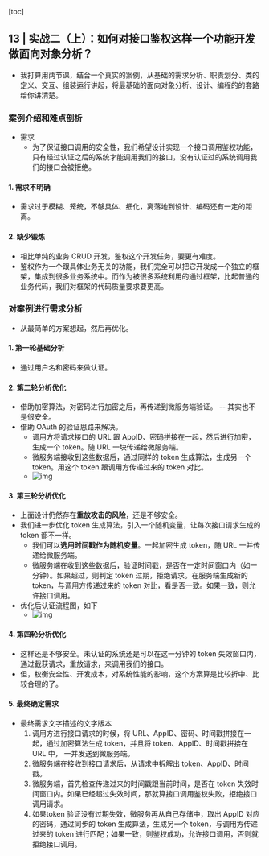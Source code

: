 [toc]

## 13 | 实战二（上）：如何对接口鉴权这样一个功能开发做面向对象分析？

-   我打算用两节课，结合一个真实的案例，从基础的需求分析、职责划分、类的定义、交互、组装运行讲起，将最基础的面向对象分析、设计、编程的的套路给你讲清楚。

### 案例介绍和难点剖析

-   需求
    -   为了保证接口调用的安全性，我们希望设计实现一个接口调用鉴权功能，只有经过认证之后的系统才能调用我们的接口，没有认证过的系统调用我们的接口会被拒绝。

#### 1. 需求不明确

-   需求过于模糊、笼统，不够具体、细化，离落地到设计、编码还有一定的距离。 

#### 2. 缺少锻炼

-   相比单纯的业务 CRUD 开发，鉴权这个开发任务，要更有难度。
-   鉴权作为一个跟具体业务无关的功能，我们完全可以把它开发成一个独立的框架，集成到很多业务系统中。而作为被很多系统利用的通过框架，比起普通的业务代码，我们对框架的代码质量要求要更高。

### 对案例进行需求分析

-   从最简单的方案想起，然后再优化。

#### 1. 第一轮基础分析

-   通过用户名和密码来做认证。

#### 2. 第二轮分析优化

-   借助加密算法，对密码进行加密之后，再传递到微服务端验证。 -- 其实也不是很安全。
-   借助 OAuth 的验证思路来解决。
    -   调用方将请求接口的 URL 跟 AppID、密码拼接在一起，然后进行加密，生成一个 token。随 URL 一块传递给微服务端。
    -   微服务端接收到这些数据后，通过同样的 token 生成算法，生成另一个 token。用这个 token 跟调用方传递过来的 token 对比。
    -   ![img](/Users/wangtao/playcrab/learn/geek-notes/设计模式之美/imgs/b79c33b0cecc93f60dc1aff15e02be39-20191219232926622.jpg)

#### 3. 第三轮分析优化

-   上面设计仍然存在**重放攻击的风险**，还是不够安全。
-   我们进一步优化 token 生成算法，引入一个随机变量，让每次接口请求生成的 token 都不一样。
    -   我们可以**选用时间戳作为随机变量**。一起加密生成 token，随 URL 一并传递给微服务端。
    -   微服务端在收到这些数据后，验证时间戳，是否在一定时间窗口内（如一分钟）。如果超过，则判定 token 过期，拒绝请求。在服务端生成新的 token，与调用方传递过来的 token 对比，看是否一致。如果一致，则允许接口调用。
-   优化后认证流程图，如下
    -   ![img](/Users/wangtao/playcrab/learn/geek-notes/设计模式之美/imgs/99c36cc37a7b36716b1d8baea7cb7bb0.jpg)

#### 4. 第四轮分析优化

-   这样还是不够安全。未认证的系统还是可以在这一分钟的 token 失效窗口内，通过截获请求，重放请求，来调用我们的接口。
-   但，权衡安全性、开发成本，对系统性能的影响，这个方案算是比较折中、比较合理的了。

#### 5. 最终确定需求

-   最终需求文字描述的文字版本
    1.  调用方进行接口请求的时候，将 URL、AppID、密码、时间戳拼接在一起，通过加密算法生成 token，并且将 token、AppID、时间戳拼接在 URL 中， 一并发送到微服务端。
    2.  微服务端在接收到接口请求后，从请求中拆解出 token、AppID、时间戳。
    3.  微服务端，首先检查传递过来的时间戳跟当前时间，是否在 token 失效时间窗口内。如果已经超过失效时间，那就算接口调用鉴权失败，拒绝接口调用请求。
    4.  如果token 验证没有过期失效，微服务再从自己存储中，取出 AppID 对应的密码，通过同步的 token 生成算法，生成另一个 token，与调用方传递过来的 token 进行匹配；如果一致，则鉴权成功，允许接口调用，否则就拒绝接口调用。